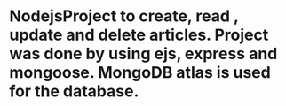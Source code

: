 # NodejsProject to create, read , update and delete articles. Project was done by using ejs, express and mongoose. MongoDB atlas is used for the database.
